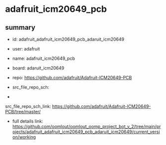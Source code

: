 # adafruit_icm20649_pcb
 
## summary 
* id: adafruit_adafruit_icm20649_pcb_adaruit_icm20649
* user: adafruit
* name: adafruit_icm20649_pcb
* board: adaruit_icm20649
* repo: https://github.com/adafruit/Adafruit-ICM20649-PCB



* src_file_repo_sch: 
*
 src_file_repo_sch_link: https://github.com/adafruit/Adafruit-ICM20649-PCB/tree/master/
* full details link: https://github.com/oomlout/oomlout_oomp_project_bot_v_2/tree/main/projects/adafruit_adafruit_icm20649_pcb_adaruit_icm20649/current_version/working  






